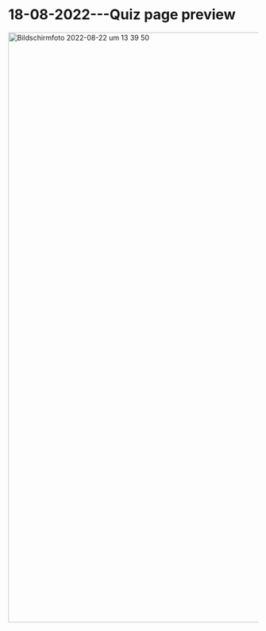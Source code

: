 # 18-08-2022---Quiz page preview
<img width="1188" alt="Bildschirmfoto 2022-08-22 um 13 39 50" src="https://user-images.githubusercontent.com/103680253/185912797-af3a16f9-45b1-4621-bbb8-6cfe1564b87f.png">
